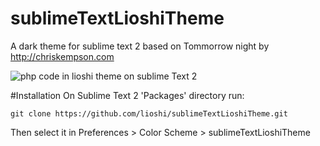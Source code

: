 sublimeTextLioshiTheme
======================

A dark theme for sublime text 2 based on Tommorrow night by http://chriskempson.com

![php code in lioshi theme on sublime Text 2](https://raw.github.com/lioshi/sublimeTextLioshiTheme/master/images/example.png)

#Installation
On Sublime Text 2 'Packages' directory run:

	git clone https://github.com/lioshi/sublimeTextLioshiTheme.git

Then select it in Preferences > Color Scheme > sublimeTextLioshiTheme